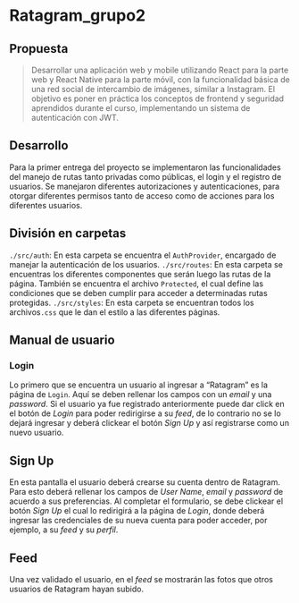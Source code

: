 # Ratagram_grupo2

## Propuesta
> Desarrollar una aplicación web y mobile utilizando React para la parte web y React Native para la parte móvil, con la funcionalidad básica de una red social de intercambio de imágenes, similar a Instagram. El objetivo es poner en práctica los conceptos de frontend y seguridad aprendidos durante el curso, implementando un sistema de autenticación con JWT.

## Desarrollo
Para la primer entrega del proyecto se implementaron las funcionalidades del manejo de rutas tanto privadas como públicas, el login y el registro de usuarios. Se manejaron diferentes autorizaciones y autenticaciones, para otorgar diferentes permisos tanto de acceso como de acciones para los diferentes usuarios.

## División en carpetas
`./src/auth`: En esta carpeta se encuentra el `AuthProvider`, encargado de manejar la autenticación de los usuarios.
`./src/routes`: En esta carpeta se encuentras los diferentes componentes que serán luego las rutas de la página. También se encuentra el archivo `Protected`, el cual define las condiciones que se deben cumplir para acceder a determinadas rutas protegidas.
`./src/styles`: En esta carpeta se encuentran todos los archivos`.css` que le dan el estilo a las diferentes páginas.

## Manual de usuario
### Login
Lo primero que se encuentra un usuario al ingresar a “Ratagram” es la página de `Login`. Aquí se deben rellenar los campos con un _email_ y una _password_. 
Si el usuario ya fue registrado anteriormente puede dar click en el botón de _Login_ para poder redirigirse a su _feed_, de lo contrario no se lo dejará ingresar y deberá clickear el botón _Sign Up_ y así registrarse como un nuevo usuario.

## Sign Up
En esta pantalla el usuario deberá crearse su cuenta dentro de Ratagram. Para esto deberá rellenar los campos de _User Name_, _email_ y _password_ de acuerdo a sus preferencias. Al completar el formulario, se debe clickear el botón _Sign Up_ el cual lo redirigirá a la página de _Login_, donde deberá ingresar las credenciales de su nueva cuenta para poder acceder, por ejemplo, a su _feed_ y su _perfil_.

## Feed
Una vez validado el usuario, en el _feed_ se mostrarán las fotos que otros usuarios de Ratagram hayan subido.


